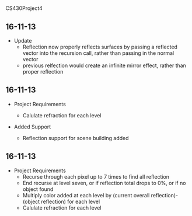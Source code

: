 # 
CS430Project4

16-11-13
-----
+ Update
    - Reflection now properly reflects surfaces by passing a reflected vector into the recursion call, rather than passing in the normal vector
    - previous relfection would create an infinite mirror effect, rather than proper reflection

16-11-13
-----
+ Project Requirements
    - Calulate refraction for each level
    
+ Added Support
    - Reflection support for scene building added

16-11-13
-----
+ Project Requirements
    - Recurse through each pixel up to 7 times to find all reflection
    - End recurse at level seven, or if reflection total drops to 0%, or if no object found
    - Multiply color added at each level by (current overall reflection)-(object reflection) for each level
    - Calulate refraction for each level
